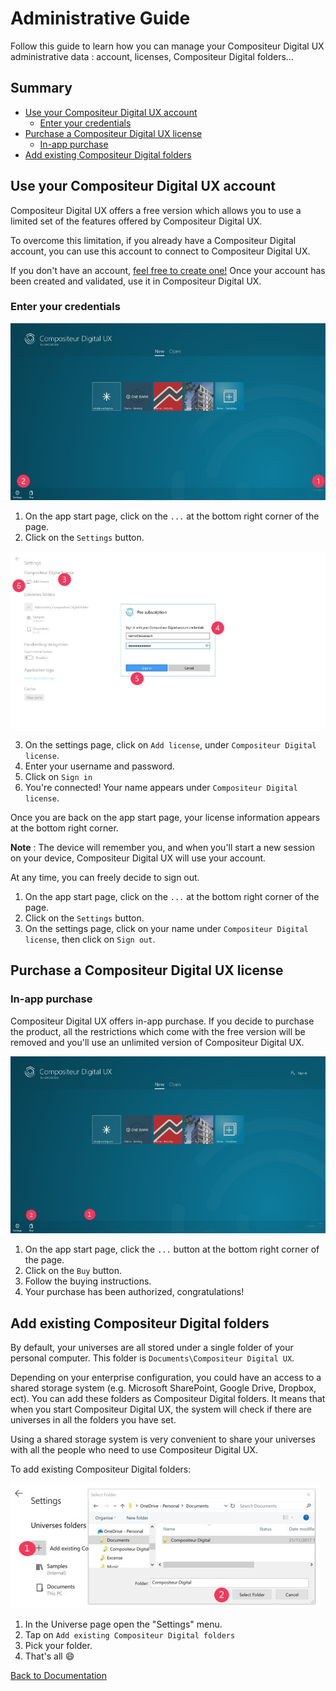 # Administrative Guide

Follow this guide to learn how you can manage your Compositeur Digital UX administrative data : account, licenses, Compositeur Digital folders...

## Summary

* [Use your Compositeur Digital UX account](#use-your-compositeur-digital-ux-account)
  * [Enter your credentials](#enter-your-credentials)
* [Purchase a Compositeur Digital UX license](#purchase-a-compositeur-digital-ux-license)
  * [In-app purchase](#in-app-purchase)
* [Add existing Compositeur Digital folders](#add-existing-compositeur-digital-folders)

## Use your Compositeur Digital UX account

Compositeur Digital UX offers a free version which allows you to use a limited set of the features offered by Compositeur Digital UX.

To overcome this limitation, if you already have a Compositeur Digital account, you can use this account to connect to Compositeur Digital UX.

If you don't have an account, [feel free to create one!](http://www.compositeurdigital.com/Account/Register) Once your account has been created and validated, use it in Compositeur Digital UX.

### Enter your credentials

![1. Sign in part 1](../img/administrative_signin1.JPG)

1. On the app start page, click on the `...` at the bottom right corner of the page.
2. Click on the `Settings` button.

![1. Sign in part 2](../img/administrative_signin2.JPG)

3. On the settings page, click on `Add license`, under `Compositeur Digital license`.
4. Enter your username and password.
5. Click on `Sign in`
6. You're connected! Your name appears under `Compositeur Digital license`. 

Once you are back on the app start page, your license information appears at the bottom right corner. 

**Note** : The device will remember you, and when you'll start a new session on your device, Compositeur Digital UX will use your account.

At any time, you can freely decide to sign out.

1. On the app start page, click on the `...` at the bottom right corner of the page.
1. Click on the `Settings` button.
1. On the settings page, click on your name under `Compositeur Digital license`, then click on `Sign out`.

## Purchase a Compositeur Digital UX license

### In-app purchase

Compositeur Digital UX offers in-app purchase. If you decide to purchase the product, all the restrictions which come with the free version will be removed and you'll use an unlimited version of Compositeur Digital UX. 

![1. Buy license](../img/administrative_buy.JPG)

1. On the app start page, click the `...` button at the bottom right corner of the page.
1. Click on the `Buy` button.
1. Follow the buying instructions.
1. Your purchase has been authorized, congratulations!

## Add existing Compositeur Digital folders

By default, your universes are all stored under a single folder of your personal computer. This folder is `Documents\Compositeur Digital UX`.

Depending on your enterprise configuration, you could have an access to a shared storage system (e.g. Microsoft SharePoint, Google Drive, Dropbox, ect). You can add these folders as Compositeur Digital folders. It means that when you start Compositeur Digital UX, the system will check if there are universes in all the folders you have set.

Using a shared storage system is very convenient to share your universes with all the people who need to use Compositeur Digital UX.

To add existing Compositeur Digital folders:

![Add existing Compositeur Digital folders](../img/administrative_add_cd_folders.JPG)

1. In the Universe page open the "Settings" menu.
1. Tap on `Add existing Compositeur Digital folders`
1. Pick your folder.
1. That's all &#x1F604;

[Back to Documentation](../index.md)
